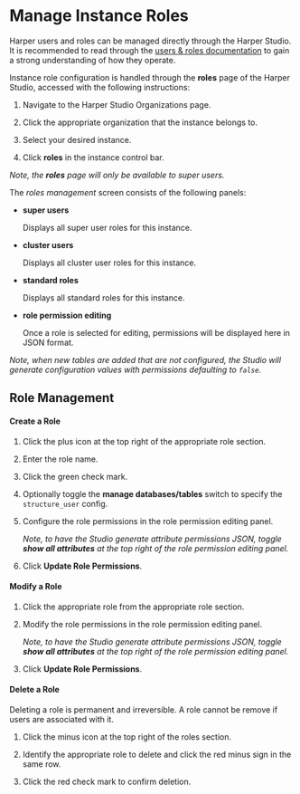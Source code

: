 # Manage Instance Roles

Harper users and roles can be managed directly through the Harper Studio. It is recommended to read through the [users & roles documentation](../../developers/security/users-and-roles.md) to gain a strong understanding of how they operate.

Instance role configuration is handled through the **roles** page of the Harper Studio, accessed with the following instructions:

1) Navigate to the Harper Studio Organizations page.

2) Click the appropriate organization that the instance belongs to.

3) Select your desired instance.

4) Click **roles** in the instance control bar.

*Note, the **roles** page will only be available to super users.*



The *roles management* screen consists of the following panels:

* **super users**

    Displays all super user roles for this instance.
* **cluster users**

    Displays all cluster user roles for this instance.
* **standard roles**

    Displays all standard roles for this instance.
* **role permission editing**

    Once a role is selected for editing, permissions will be displayed here in JSON format.

*Note, when new tables are added that are not configured, the Studio will generate configuration values with permissions defaulting to `false`.*

## Role Management

#### Create a Role

1) Click the plus icon at the top right of the appropriate role section.

2) Enter the role name.

3) Click the green check mark.

4) Optionally toggle the **manage databases/tables** switch to specify the `structure_user` config. 

5) Configure the role permissions in the role permission editing panel.

    *Note, to have the Studio generate attribute permissions JSON, toggle **show all attributes** at the top right of the role permission editing panel.*

6) Click **Update Role Permissions**.

#### Modify a Role

1) Click the appropriate role from the appropriate role section.

2) Modify the role permissions in the role permission editing panel.

    *Note, to have the Studio generate attribute permissions JSON, toggle **show all attributes** at the top right of the role permission editing panel.*

3) Click **Update Role Permissions**.

#### Delete a Role

Deleting a role is permanent and irreversible. A role cannot be remove if users are associated with it.

1) Click the minus icon at the top right of the roles section.

2) Identify the appropriate role to delete and click the red minus sign in the same row.

3) Click the red check mark to confirm deletion.